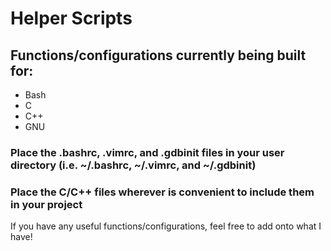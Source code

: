 # Helper Scripts

## Functions/configurations currently being built for:

  - Bash
  - C
  - C++
  - GNU 

### Place the .bashrc, .vimrc, and .gdbinit files in your user directory (i.e. ~/.bashrc, ~/.vimrc, and ~/.gdbinit)
### Place the C/C++ files wherever is convenient to include them in your project

If you have any useful functions/configurations, feel free to add onto what I have!
